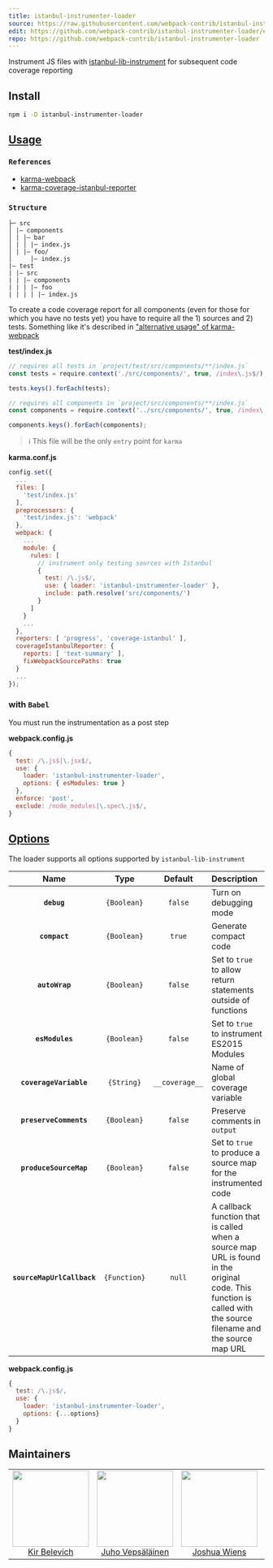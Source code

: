 ```yaml
---
title: istanbul-instrumenter-loader
source: https://raw.githubusercontent.com/webpack-contrib/istanbul-instrumenter-loader/master/README.md
edit: https://github.com/webpack-contrib/istanbul-instrumenter-loader/edit/master/README.md
repo: https://github.com/webpack-contrib/istanbul-instrumenter-loader
---
```


</div>

Instrument JS files with [istanbul-lib-instrument](https://github.com/istanbuljs/istanbuljs/tree/master/packages/istanbul-lib-instrument) for subsequent code coverage reporting

## Install

```bash
npm i -D istanbul-instrumenter-loader
```

## <a href="https://webpack.js.org/concepts/loaders">Usage</a>

### `References`

* [karma-webpack](https://github.com/webpack/karma-webpack)
* [karma-coverage-istanbul-reporter](https://github.com/mattlewis92/karma-coverage-istanbul-reporter)

### `Structure`

```
├─ src
│ |– components
│ | |– bar
│ | │ |─ index.js
│ | |– foo/
│     |– index.js
|– test
| |– src
| | |– components
| | | |– foo
| | | | |– index.js
```

To create a code coverage report for all components (even for those for which you have no tests yet) you have to require all the 1) sources and 2) tests. Something like it's described in ["alternative usage" of karma-webpack](https://github.com/webpack/karma-webpack#alternative-usage)

**test/index.js**
```js
// requires all tests in `project/test/src/components/**/index.js`
const tests = require.context('./src/components/', true, /index\.js$/);

tests.keys().forEach(tests);

// requires all components in `project/src/components/**/index.js`
const components = require.context('../src/components/', true, /index\.js$/);

components.keys().forEach(components);
```

> ℹ️  This file will be the only `entry` point for `karma`

**karma.conf.js**
```js
config.set({
  ...
  files: [
    'test/index.js'
  ],
  preprocessors: {
    'test/index.js': 'webpack'
  },
  webpack: {
    ...
    module: {
      rules: [
        // instrument only testing sources with Istanbul
        {
          test: /\.js$/,
          use: { loader: 'istanbul-instrumenter-loader' },
          include: path.resolve('src/components/')
        }
      ]
    }
    ...
  },
  reporters: [ 'progress', 'coverage-istanbul' ],
  coverageIstanbulReporter: {
    reports: [ 'text-summary' ],
    fixWebpackSourcePaths: true
  }
  ...
});
```

### with `Babel`

You must run the instrumentation as a post step

**webpack.config.js**
```js
{
  test: /\.js$|\.jsx$/,
  use: {
    loader: 'istanbul-instrumenter-loader',
    options: { esModules: true }
  },
  enforce: 'post',
  exclude: /node_modules|\.spec\.js$/,
}
```

## <a href="https://github.com/istanbuljs/istanbuljs/blob/master/packages/istanbul-lib-instrument/api.md#instrumenter">Options</a>

The loader supports all options supported by `istanbul-lib-instrument`

|Name|Type|Default|Description|
|:--:|:--:|:-----:|:----------|
|**`debug`**|`{Boolean}`|`false`|Turn on debugging mode|
|**`compact`**|`{Boolean}`|`true`|Generate compact code|
|**`autoWrap`**|`{Boolean}`|`false`|Set to `true` to allow return statements outside of functions|
|**`esModules`**|`{Boolean}`|`false`|Set to `true` to instrument ES2015 Modules|
|**`coverageVariable`**|`{String}`|`__coverage__`|Name of global coverage variable|
|**`preserveComments`**|`{Boolean}`|`false`|Preserve comments in `output`|
|**`produceSourceMap`**|`{Boolean}`|`false`|Set to `true` to produce a source map for the instrumented code|
|**`sourceMapUrlCallback`**|`{Function}`|`null`|A callback function that is called when a source map URL is found in the original code. This function is called with the source filename and the source map URL|

**webpack.config.js**
```js
{
  test: /\.js$/,
  use: {
    loader: 'istanbul-instrumenter-loader',
    options: {...options}
  }
}
```

## Maintainers

<table>
  <tbody>
    <tr>
      <td align="center">
        <img width="150" height="150"
        src="https://avatars.githubusercontent.com/u/266822?v=3&s=150">
        </br>
        <a href="https://github.com/deepsweet">Kir Belevich</a>
      </td>
      <td align="center">
        <a href="https://github.com/bebraw">
          <img width="150" height="150" src="https://github.com/bebraw.png?v=3&s=150">
          </br>
          Juho Vepsäläinen
        </a>
      </td>
      <td align="center">
        <a href="https://github.com/d3viant0ne">
          <img width="150" height="150" src="https://github.com/d3viant0ne.png?v=3&s=150">
          </br>
          Joshua Wiens
        </a>
      </td>
      <td align="center">
        <a href="https://github.com/michael-ciniawsky">
          <img width="150" height="150" src="https://github.com/michael-ciniawsky.png?v=3&s=150">
          </br>
          Michael Ciniawsky
        </a>
      </td>
      <td align="center">
        <a href="https://github.com/mattlewis92">
          <img width="150" height="150" src="https://github.com/mattlewis92.png?v=3&s=150">
          </br>
          Matt Lewis
        </a>
      </td>
    </tr>
  <tbody>
</table>


[npm]: https://img.shields.io/npm/v/istanbul-instrumenter-loader.svg
[npm-url]: https://npmjs.com/package/istanbul-instrumenter-loader

[node]: https://img.shields.io/node/v/istanbul-instrumenter-loader.svg
[node-url]: https://nodejs.org

[deps]: https://david-dm.org/webpack-contrib/istanbul-instrumenter-loader.svg
[deps-url]: https://david-dm.org/webpack-contrib/istanbul-instrumenter-loader

[tests]: http://img.shields.io/travis/webpack-contrib/istanbul-instrumenter-loader.svg
[tests-url]: https://travis-ci.org/webpack-contrib/istanbul-instrumenter-loader

[cover]: https://codecov.io/gh/webpack-contrib/istanbul-instrumenter-loader/branch/master/graph/badge.svg
[cover-url]: https://codecov.io/gh/webpack-contrib/istanbul-instrumenter-loader

[chat]: https://badges.gitter.im/webpack/webpack.svg
[chat-url]: https://gitter.im/webpack/webpack
